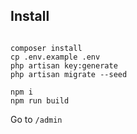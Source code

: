 ## Install

```

composer install
cp .env.example .env
php artisan key:generate
php artisan migrate --seed

npm i
npm run build

```


Go to `/admin`